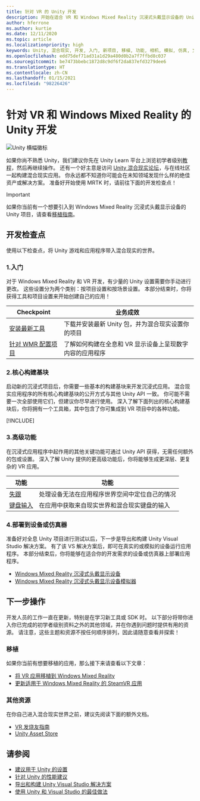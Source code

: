 ```yaml
---
title: 针对 VR 的 Unity 开发
description: 开始在适合 VR 和 Windows Mixed Reality 沉浸式头戴显示设备的 Unity 中构建混合现实应用。
author: hferrone
ms.author: kurtie
ms.date: 12/11/2020
ms.topic: article
ms.localizationpriority: high
keywords: Unity, 混合现实, 开发, 入门, 新项目, 移植, 功能, 相机, 模拟, 仿真, 文档, 混合现实头戴显示设备, windows 混合现实头戴显示设备, 虚拟现实头戴显示设备, 什么是虚拟现实, 什么是增强现实, MRTK, 混合现实工具包, 语音输入, 可定位相机, 仿真器, Azure, 教程
ms.openlocfilehash: edd75def71ad31a1d29a480d0b2a7f7ffbd8c037
ms.sourcegitcommit: be7473bbebc1872d8c9df6f2da837efd3279dee6
ms.translationtype: HT
ms.contentlocale: zh-CN
ms.lasthandoff: 01/15/2021
ms.locfileid: "98226426"
---
```

# <a name="unity-development-for-vr-and-windows-mixed-reality"></a>针对 VR 和 Windows Mixed Reality 的 Unity 开发

![Unity 横幅徽标](../images/unity_logo_banner.png)

如果你尚不熟悉 Unity，我们建议你先在 Unity Learn 平台上浏览初学者级别[教程](https://unity3d.com/learn/tutorials)，然后再继续操作。 还有一个好主意是访问 [Unity 混合现实论坛](https://forum.unity3d.com/forums/hololens.102/)，与在线社区一起构建混合现实应用。 你永远都不知道你可能会在未知领域发现什么样的绝佳资产或解决方案。 准备好开始使用 MRTK 时，请前往下面的开发检查点！

> [!IMPORTANT]
> 如果你当前有一个想要引入到 Windows Mixed Reality 沉浸式头戴显示设备的 Unity 项目，请查看[移植指南](../porting-apps/porting-overview.md)。 

## <a name="development-checkpoints"></a>开发检查点

使用以下检查点，将 Unity 游戏和应用程序带入混合现实的世界。 

### <a name="1-getting-started"></a>1.入门

对于 Windows Mixed Reality 和 VR 开发，有少量的 Unity 设置需要你手动进行更改。 这些设置分为两个类别：按项目设置和按场景设置。 本部分结束时，你将获得工具和项目设置来开始创建自己的应用！

|  Checkpoint  |  业务成效  |
| --- | --- |
| [安装最新工具](../install-the-tools.md) | 下载并安装最新 Unity 包，并为混合现实设置你的项目 |
| [针对 WMR 配置项目](configure-unity-project.md) | 了解如何构建在全息和 VR 显示设备上呈现数字内容的应用程序 |

### <a name="2-core-building-blocks"></a>2.核心构建基块

启动新的沉浸式项目后，你需要一些基本的构建基块来开发沉浸式应用。 混合现实应用程序的所有核心构建基块的公开方式与其他 Unity API 一致。 你可能不需要一次全部使用它们，但建议你尽早进行使用。 深入了解下面列出的核心构建基块后，你将拥有一个工具箱，其中包含了你可集成到 VR 项目中的各种功能。

[!INCLUDE[](../includes/unity-building-blocks-wmr.md)]

### <a name="3-advanced-features"></a>3.高级功能

在沉浸式应用程序中起作用的其他关键功能可通过 Unity API 获得，无需任何额外的包或设置。 深入了解 Unity 提供的更高级功能后，你将能够生成更深层、更复杂的 VR 应用。

|  功能  |  功能  |
| --- | --- |
| [失跟](tracking-loss-in-unity.md) | 处理设备无法在应用程序世界空间中定位自己的情况 |
| [键盘输入](keyboard-input-in-unity.md) | 在应用中获取来自现实世界和混合现实键盘的输入 |

### <a name="4-deploying-to-a-device-or-emulator"></a>4.部署到设备或仿真器

准备好对全息 Unity 项目进行测试以后，下一步是导出和构建 Unity Visual Studio 解决方案。 有了该 VS 解决方案后，即可在真实的或模拟的设备运行应用程序。 本部分结束后，你将能够在适合你的开发需求的设备或仿真器上部署应用程序。

* [Windows Mixed Reality 沉浸式头戴显示设备](../platform-capabilities-and-apis/using-visual-studio.md)
* [Windows Mixed Reality 沉浸式头戴显示设备模拟器](../platform-capabilities-and-apis/using-the-windows-mixed-reality-simulator.md)

## <a name="whats-next"></a>下一步操作

开发人员的工作一直在更新，特别是在学习新工具或 SDK 时。 以下部分将带你进入你已完成的初学者级别资料之外的其他领域，并在你遇到问题时提供有用的资源。 请注意，这些主题和资源不按任何顺序排列，因此请随意查看并探索！

### <a name="porting"></a>移植

如果你当前有想要移植的应用，那么接下来请查看以下文章：

* [将 VR 应用移植到 Windows Mixed Reality](https://docs.microsoft.com/windows/mixed-reality/develop/porting-apps/porting-guides?tabs=project)
* [更新适用于 Windows Mixed Reality 的 SteamVR 应用](https://docs.microsoft.com/windows/mixed-reality/develop/porting-apps/updating-your-steamvr-application-for-windows-mixed-reality)

### <a name="additional-resources"></a>其他资源

在你自己进入混合现实世界之前，建议先阅读下面的额外文档。 

* [VR 发烧友指南](https://docs.microsoft.com/windows/mixed-reality/enthusiast-guide/vr-journey)
* [Unity Asset Store](https://www.assetstore.unity3d.com)

## <a name="see-also"></a>请参阅 

* [建议用于 Unity 的设置](recommended-settings-for-unity.md)
* [针对 Unity 的性能建议](performance-recommendations-for-unity.md)
* [导出和构建 Unity Visual Studio 解决方案](exporting-and-building-a-unity-visual-studio-solution.md)
* [使用 Unity 和 Visual Studio 的最佳做法](best-practices-for-working-with-unity-and-visual-studio.md)
